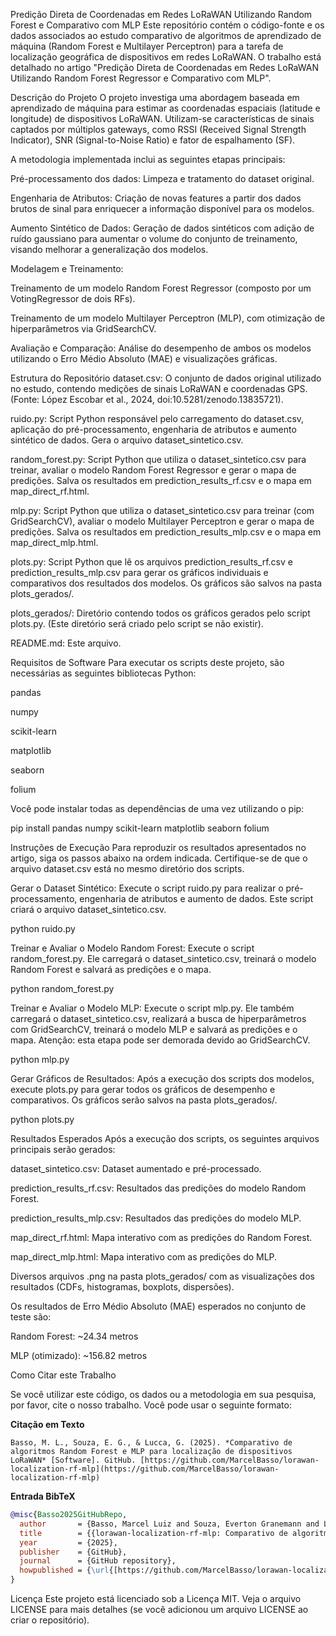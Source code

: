 Predição Direta de Coordenadas em Redes LoRaWAN Utilizando Random Forest e Comparativo com MLP
Este repositório contém o código-fonte e os dados associados ao estudo comparativo de algoritmos de aprendizado de máquina (Random Forest e Multilayer Perceptron) para a tarefa de localização geográfica de dispositivos em redes LoRaWAN. O trabalho está detalhado no artigo "Predição Direta de Coordenadas em Redes LoRaWAN Utilizando Random Forest Regressor e Comparativo com MLP".

Descrição do Projeto
O projeto investiga uma abordagem baseada em aprendizado de máquina para estimar as coordenadas espaciais (latitude e longitude) de dispositivos LoRaWAN. Utilizam-se características de sinais captados por múltiplos gateways, como RSSI (Received Signal Strength Indicator), SNR (Signal-to-Noise Ratio) e fator de espalhamento (SF).

A metodologia implementada inclui as seguintes etapas principais:

Pré-processamento dos dados: Limpeza e tratamento do dataset original.

Engenharia de Atributos: Criação de novas features a partir dos dados brutos de sinal para enriquecer a informação disponível para os modelos.

Aumento Sintético de Dados: Geração de dados sintéticos com adição de ruído gaussiano para aumentar o volume do conjunto de treinamento, visando melhorar a generalização dos modelos.

Modelagem e Treinamento:

Treinamento de um modelo Random Forest Regressor (composto por um VotingRegressor de dois RFs).

Treinamento de um modelo Multilayer Perceptron (MLP), com otimização de hiperparâmetros via GridSearchCV.

Avaliação e Comparação: Análise do desempenho de ambos os modelos utilizando o Erro Médio Absoluto (MAE) e visualizações gráficas.

Estrutura do Repositório
dataset.csv: O conjunto de dados original utilizado no estudo, contendo medições de sinais LoRaWAN e coordenadas GPS. (Fonte: López Escobar et al., 2024, doi:10.5281/zenodo.13835721).

ruido.py: Script Python responsável pelo carregamento do dataset.csv, aplicação do pré-processamento, engenharia de atributos e aumento sintético de dados. Gera o arquivo dataset_sintetico.csv.

random_forest.py: Script Python que utiliza o dataset_sintetico.csv para treinar, avaliar o modelo Random Forest Regressor e gerar o mapa de predições. Salva os resultados em prediction_results_rf.csv e o mapa em map_direct_rf.html.

mlp.py: Script Python que utiliza o dataset_sintetico.csv para treinar (com GridSearchCV), avaliar o modelo Multilayer Perceptron e gerar o mapa de predições. Salva os resultados em prediction_results_mlp.csv e o mapa em map_direct_mlp.html.

plots.py: Script Python que lê os arquivos prediction_results_rf.csv e prediction_results_mlp.csv para gerar os gráficos individuais e comparativos dos resultados dos modelos. Os gráficos são salvos na pasta plots_gerados/.

plots_gerados/: Diretório contendo todos os gráficos gerados pelo script plots.py. (Este diretório será criado pelo script se não existir).

README.md: Este arquivo.

Requisitos de Software
Para executar os scripts deste projeto, são necessárias as seguintes bibliotecas Python:

pandas

numpy

scikit-learn

matplotlib

seaborn

folium

Você pode instalar todas as dependências de uma vez utilizando o pip:

pip install pandas numpy scikit-learn matplotlib seaborn folium

Instruções de Execução
Para reproduzir os resultados apresentados no artigo, siga os passos abaixo na ordem indicada. Certifique-se de que o arquivo dataset.csv está no mesmo diretório dos scripts.

Gerar o Dataset Sintético:
Execute o script ruido.py para realizar o pré-processamento, engenharia de atributos e aumento de dados. Este script criará o arquivo dataset_sintetico.csv.

python ruido.py

Treinar e Avaliar o Modelo Random Forest:
Execute o script random_forest.py. Ele carregará o dataset_sintetico.csv, treinará o modelo Random Forest e salvará as predições e o mapa.

python random_forest.py

Treinar e Avaliar o Modelo MLP:
Execute o script mlp.py. Ele também carregará o dataset_sintetico.csv, realizará a busca de hiperparâmetros com GridSearchCV, treinará o modelo MLP e salvará as predições e o mapa. Atenção: esta etapa pode ser demorada devido ao GridSearchCV.

python mlp.py

Gerar Gráficos de Resultados:
Após a execução dos scripts dos modelos, execute plots.py para gerar todos os gráficos de desempenho e comparativos. Os gráficos serão salvos na pasta plots_gerados/.

python plots.py

Resultados Esperados
Após a execução dos scripts, os seguintes arquivos principais serão gerados:

dataset_sintetico.csv: Dataset aumentado e pré-processado.

prediction_results_rf.csv: Resultados das predições do modelo Random Forest.

prediction_results_mlp.csv: Resultados das predições do modelo MLP.

map_direct_rf.html: Mapa interativo com as predições do Random Forest.

map_direct_mlp.html: Mapa interativo com as predições do MLP.

Diversos arquivos .png na pasta plots_gerados/ com as visualizações dos resultados (CDFs, histogramas, boxplots, dispersões).

Os resultados de Erro Médio Absoluto (MAE) esperados no conjunto de teste são:

Random Forest: ~24.34 metros

MLP (otimizado): ~156.82 metros

Como Citar este Trabalho

Se você utilizar este código, os dados ou a metodologia em sua pesquisa, por favor, cite o nosso trabalho. Você pode usar o seguinte formato:

**Citação em Texto**
```
Basso, M. L., Souza, E. G., & Lucca, G. (2025). *Comparativo de algoritmos Random Forest e MLP para localização de dispositivos LoRaWAN* [Software]. GitHub. [https://github.com/MarcelBasso/lorawan-localization-rf-mlp](https://github.com/MarcelBasso/lorawan-localization-rf-mlp)
```

**Entrada BibTeX**
```bibtex
@misc{Basso2025GitHubRepo,
  author       = {Basso, Marcel Luiz and Souza, Everton Granemann and Lucca, Giancarlo},
  title        = {{lorawan-localization-rf-mlp: Comparativo de algoritmos Random Forest e MLP para localização de dispositivos LoRaWAN}},
  year         = {2025},
  publisher    = {GitHub},
  journal      = {GitHub repository},
  howpublished = {\url{[https://github.com/MarcelBasso/lorawan-localization-rf-mlp](https://github.com/MarcelBasso/lorawan-localization-rf-mlp)}}
}
```


Licença
Este projeto está licenciado sob a Licença MIT. Veja o arquivo LICENSE para mais detalhes (se você adicionou um arquivo LICENSE ao criar o repositório).
